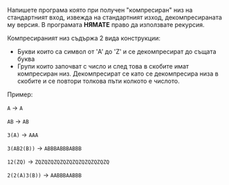 Напишете програма която при получен "компресиран" низ на стандартният вход, извежда на стандартният изход, декомпресираната му версия. В програмата **НЯМАТЕ** право да използвате рекурсия.

Компресираният низ съдържа 2 вида конструкции:
 - Букви които са символ от 'A' до 'Z' и се декомпресират до същата буква
 - Групи които започват с число и след това в скобите имат компресиран низ. Декомпресират се като се декомпресира низа в скобите и се повтори толкова пъти колкото е числото.

Пример:

```A``` -> ```A```

```AB``` -> ```AB```

```3(A)``` -> ```AAA```

```3(AB2(B))``` -> ```ABBBABBBABBB```

```12(ZQ)``` -> ```ZQZQZQZQZQZQZQZQZQZQZQZQ```

```2(2(A)3(B))``` -> ```AABBBAABBB```
